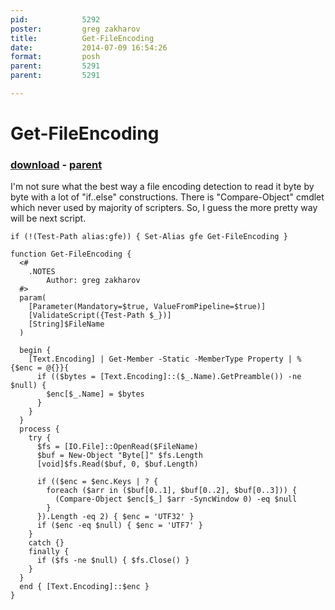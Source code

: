 ```yaml
---
pid:            5292
poster:         greg zakharov
title:          Get-FileEncoding
date:           2014-07-09 16:54:26
format:         posh
parent:         5291
parent:         5291

---
```


# Get-FileEncoding

### [download](5292.ps1) - [parent](5291.md)

I'm not sure what the best way a file encoding detection to read it byte by byte with a lot of "if..else" constructions. There is "Compare-Object" cmdlet which never used by majority of scripters. So, I guess the more pretty way will be next script.

```posh
if (!(Test-Path alias:gfe)) { Set-Alias gfe Get-FileEncoding }

function Get-FileEncoding {
  <#
    .NOTES
        Author: greg zakharov
  #>
  param(
    [Parameter(Mandatory=$true, ValueFromPipeline=$true)]
    [ValidateScript({Test-Path $_})]
    [String]$FileName
  )
  
  begin {
    [Text.Encoding] | Get-Member -Static -MemberType Property | % {$enc = @{}}{
      if (($bytes = [Text.Encoding]::($_.Name).GetPreamble()) -ne $null) {
        $enc[$_.Name] = $bytes
      }
    }
  }
  process {
    try {
      $fs = [IO.File]::OpenRead($FileName)
      $buf = New-Object "Byte[]" $fs.Length
      [void]$fs.Read($buf, 0, $buf.Length)
      
      if (($enc = $enc.Keys | ? {
        foreach ($arr in ($buf[0..1], $buf[0..2], $buf[0..3])) {
          (Compare-Object $enc[$_] $arr -SyncWindow 0) -eq $null
        }
      }).Length -eq 2) { $enc = 'UTF32' }
      if ($enc -eq $null) { $enc = 'UTF7' }
    }
    catch {}
    finally {
      if ($fs -ne $null) { $fs.Close() }
    }
  }
  end { [Text.Encoding]::$enc }
}
```
